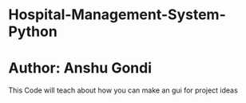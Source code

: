 # Hospital-Management-System-Python
# Author: Anshu Gondi
This Code will teach about how you can make an gui for project ideas   

